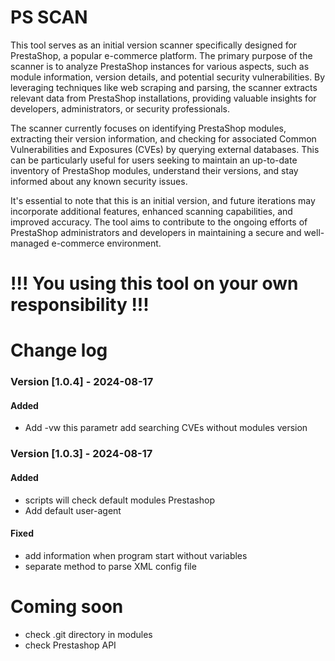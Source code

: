 
# PS SCAN

This tool serves as an initial version scanner specifically designed for PrestaShop, a popular e-commerce platform. The primary purpose of the scanner is to analyze PrestaShop instances for various aspects, such as module information, version details, and potential security vulnerabilities. By leveraging techniques like web scraping and parsing, the scanner extracts relevant data from PrestaShop installations, providing valuable insights for developers, administrators, or security professionals.

The scanner currently focuses on identifying PrestaShop modules, extracting their version information, and checking for associated Common Vulnerabilities and Exposures (CVEs) by querying external databases. This can be particularly useful for users seeking to maintain an up-to-date inventory of PrestaShop modules, understand their versions, and stay informed about any known security issues.

It's essential to note that this is an initial version, and future iterations may incorporate additional features, enhanced scanning capabilities, and improved accuracy. The tool aims to contribute to the ongoing efforts of PrestaShop administrators and developers in maintaining a secure and well-managed e-commerce environment.

# !!! You using this tool on your own responsibility !!!




# Change log 
### Version [1.0.4] - 2024-08-17
#### Added
- Add -vw this parametr add searching CVEs without modules version

### Version [1.0.3] - 2024-08-17
#### Added
- scripts will check default modules Prestashop
- Add default user-agent

#### Fixed
- add information when program start without variables
- separate method to parse XML config file


# Coming soon 

- check .git directory in modules
- check Prestashop API
